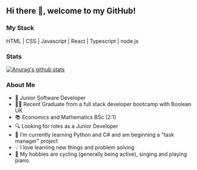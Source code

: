 ## Hi there 👋, welcome to my GitHub!

### My Stack

HTML | CSS | Javascript | React | Typescript | node.js

### Stats

[![Anurag's github stats](https://github-readme-stats.vercel.app/api?username=marianphillips)](https://github.com/anuraghazra/github-readme-stats)

### About Me

- 👩 Junior Software Developer 
- 👩‍🎓 Recent Graduate from a full stack developer bootcamp with Boolean UK
- 📚 Economics and Mathematics BSc (2:1)
- 🔍 Looking for roles as a Junior Developer
- 🌱 I’m currently learning Python and C# and am beginning a "task manager" project 
- 💡 I love learning new things and problem solving
- 🏐 My hobbies are cycling (generally being active), singing and playing piano. 

